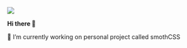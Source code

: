 <img src="https://birchtree.nyc3.digitaloceanspaces.com/images/wwdc18/dev-dots.png" />

 <b>Hi there 👋</b>
 <p>🔭 I’m currently working on personal project called smothCSS </p>

<!--
**amarleku/amarleku** is a ✨ _special_ ✨ repository because its `README.md` (this file) appears on your GitHub profile.

Here are some ideas to get you started:

- 🔭 I’m currently working on ...
- 🌱 I’m currently learning ...
- 👯 I’m looking to collaborate on ...
- 🤔 I’m looking for help with ...
- 💬 Ask me about ...
- 📫 How to reach me: ...
- 😄 Pronouns: ...
- ⚡ Fun fact: ...
-->
